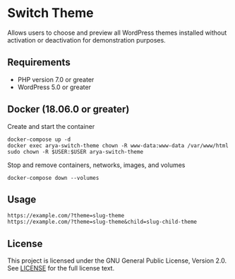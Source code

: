 # Switch Theme

Allows users to choose and preview all WordPress themes installed without
activation or deactivation for demonstration purposes.

## Requirements

* PHP version 7.0 or greater
* WordPress 5.0 or greater

## Docker (18.06.0 or greater)

Create and start the container

    docker-compose up -d
    docker exec arya-switch-theme chown -R www-data:www-data /var/www/html
    sudo chown -R $USER:$USER arya-switch-theme

Stop and remove containers, networks, images, and volumes

    docker-compose down --volumes

## Usage

    https://example.com/?theme=slug-theme
    https://example.com/?theme=slug-theme&child=slug-child-theme

## License

This project is licensed under the GNU General Public License, Version 2.0.
See [LICENSE](LICENSE) for the full license text.
